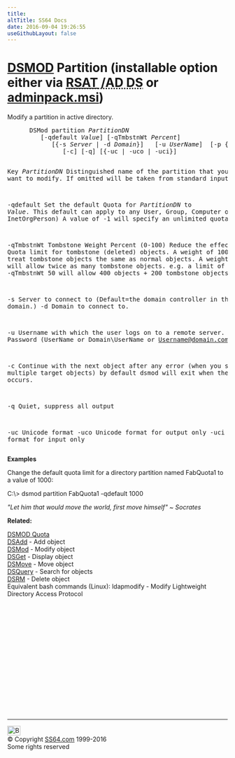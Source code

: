 ```yaml
---
title:
altTitle: SS64 Docs
date: 2016-09-04 19:26:55
useGithubLayout: false
---
```

<!-- #BeginLibraryItem "/Library/head_nt.lbi" --><!-- #EndLibraryItem --><h1><a href="dsmod.html">DSMOD</a> Partition   (installable option either via <abbr title="Remote Server Administrative Tools / Active Directory Domain Services"><a href="../links/windows.html">RSAT</a> /AD DS</abbr> or <a href="../links/windows.html">adminpack.msi</a>)</h1>
<p>Modify a partition in active directory.</p>
<pre>      DSMod partition <i>PartitionDN</i> 
         [-qdefault <i>Value</i>] [-qTmbstnWt <i>Percent</i>]
            [{-s <i>Server</i> | -d <i>Domain</i>}]   [-u <i>UserName</i>]  [-p {<i>Password</i> | *}]
               [-c] [-q] [{-uc | -uco | -uci}]

Key
   <i>PartitionDN</i>  Distinguished name of the partition that you want to modify.
                If omitted will be taken from standard input (stdin)

  -qdefault Set the default Quota for <i>PartitionDN</i> to <i>Value</i>.
            This default can apply to any User, Group, Computer or InetOrgPerson)
            A value of -1 will specify an unlimited quota.
  
 -qTmbstnWt Tombstone Weight Percent (0-100) Reduce the effect of the Quota limit for tombstone (deleted) objects.
            A weight of 100 % will treat tombstone objects the same as normal objects.
            A weight of 50 % will allow twice as many tombstone objects.
            e.g. a limit of 500 with -qTmbstnWt 50 will allow 400 objects + 200 tombstone objects

   -s       Server to connect to (Default=the domain controller in the logon domain.)
   -d       Domain to connect to.

   -u       Username with which the user logs on to a remote server. 
   -p       Password     (UserName or Domain\UserName or Username@domain.com)

   -c       Continue with the next object after any error (when you specify multiple target objects)
            by default dsmod will exit when the first error occurs.

   -q       Quiet, suppress all output

   -uc      Unicode format
   -uco     Unicode format for output only
   -uci     Unicode format for input only</pre>
<p><b>Examples</b></p>
<p>Change the default quota limit for a directory partition named <span class="code">FabQuota1</span> to a value of 1000: </p>
<p class="code">C:\&gt; dsmod partition FabQuota1 -qdefault 1000</p>
<p class="quote"><i>"Let him that would move the world, first move himself" ~ Socrates</i></p>
<p><b> Related:</b></p>
<p><a href="dsmod-quota.html">DSMOD Quota</a><br>
<a href="dsadd.html">DSAdd</a> - Add object<br>
<a href="dsmod.html">DSMod</a> - Modify object<br>
<a href="dsget.html">DSGet</a> - Display object <br>
<a href="dsmove.html">DSMove</a> - Move object<br>
<a href="dsquery.html">DSQuery</a> - Search for objects <br>
<a href="dsrm.html">DSRM</a> - Delete object<br>
Equivalent bash commands (Linux):
ldapmodify - Modify Lightweight Directory Access Protocol</p><!-- #BeginLibraryItem "/Library/foot_nt.lbi" --><p>
<!-- windows300 -->
<ins class="adsbygoogle" style="display:inline-block;width:300px;height:250px" data-ad-client="ca-pub-6140977852749469" data-ad-slot="7649547908"></ins>
<script>
(adsbygoogle = window.adsbygoogle || []).push({});
</script></p>
<hr>
<div id="bl" class="footer"><a href="dsmod-partition.html#"><img src="../images/top.png" width="30" height="22" alt="Back to the Top"></a></div>
<div id="br" class="footer, tagline">© Copyright <a href="../index.html">SS64.com</a> 1999-2016<br>
Some rights reserved</div><!-- #EndLibraryItem -->
